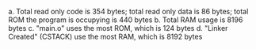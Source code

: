 a. Total read only code is 354 bytes; total read only data is 86 bytes; total ROM the program is occupying is 440 bytes
b. Total RAM usage is 8196 bytes
c. "main.o" uses the most ROM, which is 124 bytes
d. "Linker Created" (CSTACK) use the most RAM, which is 8192 bytes